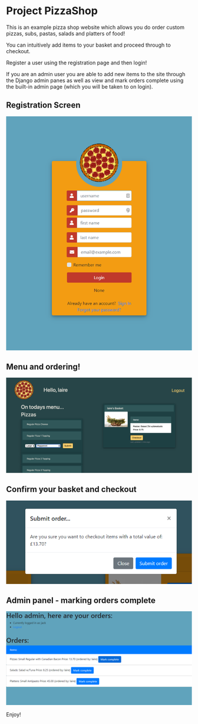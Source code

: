 # Project PizzaShop

This is an example pizza shop website which allows you do order custom pizzas, subs, pastas, salads and platters of food!

You can intuitively add items to your basket and proceed through to checkout.

Register a user using the registration page and then login!

If you are an admin user you are able to add new items to the site through the Django admin panes as well as view and mark orders complete using the built-in admin page (which you will be taken to on login).

## Registration Screen
![Image description](img/pizza_registration.png)

## Menu and ordering!
![Image description](img/pizza_store.png)

## Confirm your basket and checkout
![Image description](img/pizza_store_confirmation.png)

## Admin panel - marking orders complete
![Image description](img/pizza_admin.png)

Enjoy!
